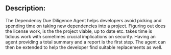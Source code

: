 ## Description:

The Dependency Due Diligence Agent helps developers avoid picking and spending time on taking new dependencies into a project.
Figuring out does the license work, is the the project viable, up to date etc. takes time is tidious work with sometimes crucial implications on security. Having an agent providing a total summary and a report is the first step. The agent can then be extended to help the developer find suitable replacements as well.
